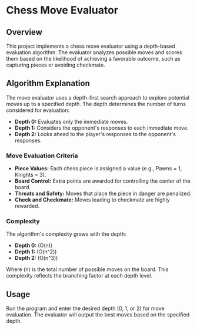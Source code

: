 # Chess Move Evaluator

## Overview
This project implements a chess move evaluator using a depth-based evaluation algorithm.
The evaluator analyzes possible moves and scores them based on the likelihood of achieving 
a favorable outcome, such as capturing pieces or avoiding checkmate.

## Algorithm Explanation
The move evaluator uses a depth-first search approach to explore potential moves up to a specified depth.
The depth determines the number of turns considered for evaluation:
- **Depth 0:** Evaluates only the immediate moves.
- **Depth 1:** Considers the opponent's responses to each immediate move.
- **Depth 2:** Looks ahead to the player's responses to the opponent's responses.

### Move Evaluation Criteria
- **Piece Values:** Each chess piece is assigned a value (e.g., Pawns = 1, Knights = 3).
- **Board Control:** Extra points are awarded for controlling the center of the board.
- **Threats and Safety:** Moves that place the piece in danger are penalized.
- **Check and Checkmate:** Moves leading to checkmate are highly rewarded.

### Complexity
The algorithm's complexity grows with the depth:
- **Depth 0:** \(O(n)\)
- **Depth 1:** \(O(n^2)\)
- **Depth 2:** \(O(n^3)\)

Where \(n\) is the total number of possible moves on the board. This complexity reflects the branching factor at each depth level.

## Usage
Run the program and enter the desired depth (0, 1, or 2) for move evaluation. The evaluator will output the best moves based on the specified depth.
